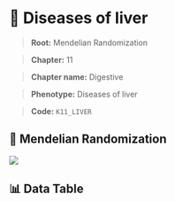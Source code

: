 # 🧪 Diseases of liver

> **Root:** Mendelian Randomization

> **Chapter:** 11  

> **Chapter name:** Digestive

> **Phenotype:** Diseases of liver  

> **Code:** `K11_LIVER`

## 🧬 Mendelian Randomization  

<img src="/MR/Figures/Forward/K11_LIVER.png"/>

## 📊 Data Table

<CsvTableMRF src="/MR/Data/Forward/K11_LIVER.csv"/>
